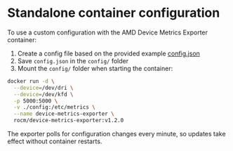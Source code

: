# Standalone container configuration

To use a custom configuration with the AMD Device Metrics Exporter container:

1. Create a config file based on the provided example [config.json](https://raw.githubusercontent.com/ROCm/device-metrics-exporter/refs/heads/main/example/config.json)
2. Save `config.json` in the `config/` folder
3. Mount the `config/` folder when starting the container:

```bash
docker run -d \
  --device=/dev/dri \
  --device=/dev/kfd \
  -p 5000:5000 \
  -v ./config:/etc/metrics \
  --name device-metrics-exporter \
  rocm/device-metrics-exporter:v1.2.0
```

The exporter polls for configuration changes every minute, so updates take effect without container restarts.
